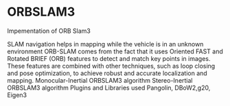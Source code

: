 # ORBSLAM3
Impementation of ORB Slam3

SLAM navigation helps in mapping while the vehicle is in an unknown environment
ORB-SLAM comes from the fact that it uses Oriented FAST and Rotated BRIEF (ORB) features to detect and match key points in images. These features are combined with other techniques, such as loop closing and pose optimization, to achieve robust and accurate localization and mapping.
Monocular-Inertial ORBSLAM3 algorithm
Stereo-Inertial ORBSLAM3 algorithm
Plugins and Libraries used Pangolin, DBoW2,g20, Eigen3 

